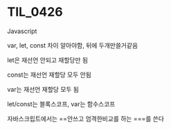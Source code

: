 # TIL_0426

Javascript



var, let, const 차이 알아야함, 뒤에 두개만쓸거같음



let은 재선언 안되고 재할당만 됨

const는 재선언 재할당 모두 안됨

var는 재선언 재할당 모두 됨

let/const는 블록스코프, var는 함수스코프



자바스크립트에서는 ==안쓰고 엄격한비교를 하는 ===를 쓴다